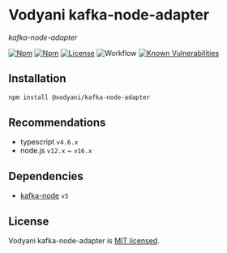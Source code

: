 # Vodyani kafka-node-adapter

*kafka-node-adapter*

[![Npm](https://img.shields.io/npm/v/@vodyani/kafka-node-adapter)](https://www.npmjs.com/package/@vodyani/kafka-node-adapter)
[![Npm](https://img.shields.io/npm/dm/@vodyani/kafka-node-adapter)](https://www.npmjs.com/package/@vodyani/kafka-node-adapter)
[![License](https://img.shields.io/github/license/vodyani/kafka-node-adapter)](LICENSE)
![Workflow](https://github.com/vodyani/kafka-node-adapter/actions/workflows/release.yml/badge.svg)
[![Known Vulnerabilities](https://snyk.io/test/github/vodyani/kafka-node-adapter/badge.svg?targetFile=package.json)](https://snyk.io/test/github/vodyani/kafka-node-adapter?targetFile=package.json)

## Installation

```sh
npm install @vodyani/kafka-node-adapter
```

## Recommendations

- typescript `v4.6.x`
- node.js `v12.x` ~ `v16.x`

## Dependencies

- [kafka-node](https://github.com/SOHU-Co/kafka-node) `v5`

## License

Vodyani kafka-node-adapter is [MIT licensed](LICENSE).
